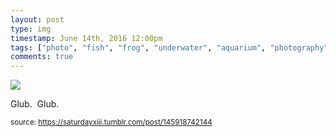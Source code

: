 ```yaml
---
layout: post
type: img
timestamp: June 14th, 2016 12:00pm
tags: ["photo", "fish", "frog", "underwater", "aquarium", "photography"]
comments: true
---
```

<img src="https://saturdayxiii.github.io/media/145918742144.jpg"/>

Glub.  Glub.
 
  
<small>source: https://saturdayxiii.tumblr.com/post/145918742144</small>